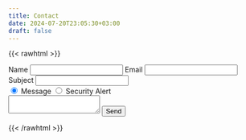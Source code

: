```yaml
---
title: Contact
date: 2024-07-20T23:05:30+03:00
draft: false
---
```



{{< rawhtml >}}

<form id="contact-form" name="contact" method="POST" data-netlify="true" onsubmit="return customizeSubject()">
    <label for="contact-name">Name</label>
    <input type="text" id="contact-name" name="name" maxlength="45" required>
    <label for="contact-email">Email</label>
    <input type="email" id="contact-email" name="_replyto" required>
    <label for="contact-message-subject">Subject</label>
    <input type="text" id="contact-message-subject" name="message-subject" maxlength="60" required>
    <div class="radio-container">
        <input type="radio" id="contact-radio-message" name="message-type" value="Message" checked>
        <label for="contact-radio-message">Message</label>
        <input type="radio" id="contact-radio-alert" name="message-type" value="Security Alert">
        <label for="contact-radio--alert">Security Alert</label>
    </div>
    <textarea id="contact-message" name="message" required></textarea>
    <input type="hidden" id="contact-subject" name="subject">
    <button type="submit" id="contact-submit">Send</button>
</form>

<script>
function customizeSubject() {
    var form = document.getElementById('contact-form');
    var messageSubject = form.querySelector('input[name="message-subject"]').value;
    var messageType = form.querySelector('input[name="message-type"]:checked').value;
    var subject = "Lpub.org " + messageType + ": " + messageSubject;
    var subjectInput = form.querySelector('input[name="subject"]');
    subjectInput.value = subject;
    return true;
}
</script>

{{< /rawhtml >}}
